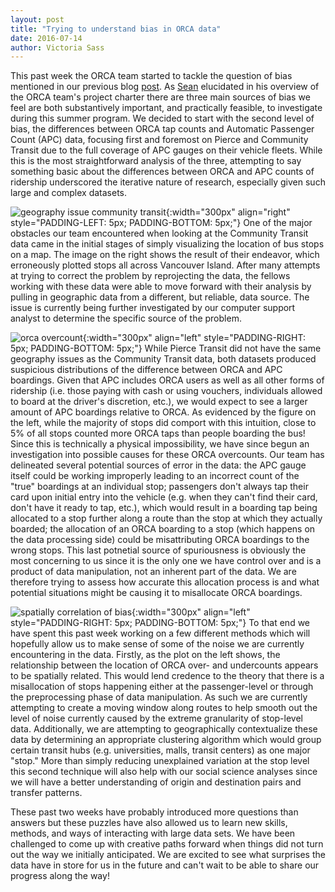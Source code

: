 ```yaml
---
layout: post
title: "Trying to understand bias in ORCA data"
date: 2016-07-14
author: Victoria Sass
---
```


This past week the ORCA team started to tackle the question of bias mentioned in our previous blog [post](https://uwescience.github.io/DSSG2016//2016/07/05/orca-week-3.html). As [Sean](https://uwescience.github.io/DSSG2016//2016/06/24/sean-intro.html) elucidated in his overview of the ORCA team's project charter there are three main sources of bias we feel are both substantively important, and practically feasible, to investigate during this summer program. We decided to start with the second level of bias, the differences between ORCA tap counts and Automatic Passenger Count (APC) data, focusing first and foremost on Pierce and Community Transit due to the full coverage of APC gauges on their vehicle fleets. While this is the most straightforward analysis of the three, attempting to say something basic about the differences between ORCA and APC counts of ridership underscored the iterative nature of research, especially given such large and complex datasets. 

![geography issue community transit]({{site.url}}/assets/images/WrongCT_APC.png){:width="300px" align="right" style="PADDING-LEFT: 5px; PADDING-BOTTOM: 5px;"} One of the major obstacles our team encountered when looking at the Community Transit data came in the initial stages of simply visualizing the location of bus stops on a map. The image on the right shows the result of their endeavor, which erroneously plotted stops all across Vancouver Island. After many attempts at trying to correct the problem by reprojecting the data, the fellows working with these data were able to move forward with their analysis by pulling in geographic data from a different, but reliable, data source. The issue is currently being further investigated by our computer support analyst to determine the specific source of the problem.

![orca overcount]({{site.url}}/assets/images/WrongCT_.png){:width="300px" align="left" style="PADDING-RIGHT: 5px; PADDING-BOTTOM: 5px;"} While Pierce Transit did not have the same geography issues as the Community Transit data, both datasets produced suspicious distributions of the difference between ORCA and APC boardings. Given that APC includes ORCA users as well as all other forms of ridership (i.e. those paying with cash or using vouchers, individuals allowed to board at the driver's discretion, etc.), we would expect to see a larger amount of APC boardings relative to ORCA. As evidenced by the figure on the left, while the majority of stops did comport with this intuition, close to 5% of all stops counted more ORCA taps than people boarding the bus! Since this is technically a physical impossibility, we have since begun an investigation into possible causes for these ORCA overcounts. Our team has delineated several potential sources of error in the data: the APC gauge itself could be working improperly leading to an incorrect count of the "true" boardings at an individual stop; passengers don't always tap their card upon initial entry into the vehicle (e.g. when they can't find their card, don't have it ready to tap, etc.), which would result in a boarding tap being allocated to a stop further along a route than the stop at which they actually boarded; the allocation of an ORCA boarding to a stop (which happens on the data processing side) could be misattributing ORCA boardings to the wrong stops. This last potnetial source of spuriousness is obviously the most concerning to us since it is the only one we have control over and is a product of data manipulation, not an inherent part of the data. We are therefore trying to assess how accurate this allocation process is and what potential situations might be causing it to misallocate ORCA boardings. 

![spatially correlation of bias]({{site.url}}/assets/images/pt_orca_most_biased.png){:width="300px" align="left" style="PADDING-RIGHT: 5px; PADDING-BOTTOM: 5px;"} To that end we have spent this past week working on a few different methods which will hopefully allow us to make sense of some of the noise we are currently encountering in the data. Firstly, as the plot on the left shows, the relationship between the location of ORCA over- and undercounts appears to be spatially related. This would lend credence to the theory that there is a misallocation of stops happening either at the passenger-level or through the preprocessing phase of data manipulation. As such we are currently attempting to create a moving window along routes to help smooth out the level of noise currently caused by the extreme granularity of stop-level data. Additionally, we are attempting to geographically contextualize these data by determining an appropriate clustering algorithm which would group certain transit hubs (e.g. universities, malls, transit centers) as one major "stop." More than simply reducing unexplained variation at the stop level this second technique will also help with our social science analyses since we will have a better understanding of origin and destination pairs and transfer patterns.

These past two weeks have probably introduced more questions than answers but these puzzles have also allowed us to learn new skills, methods, and ways of interacting with large data sets. We have been challenged to come up with creative paths forward when things did not turn out the way we initially anticipated. We are excited to see what surprises the data have in store for us in the future and can't wait to be able to share our progress along the way!




